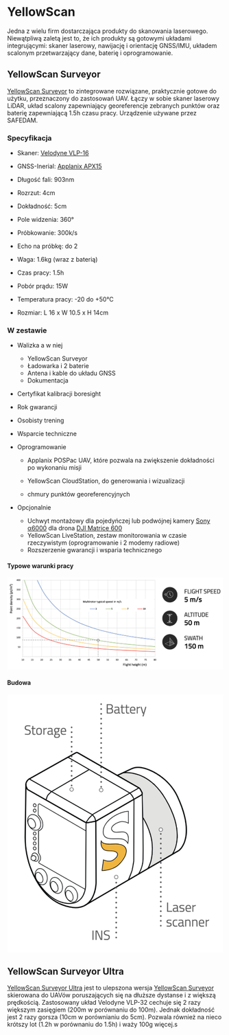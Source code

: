 # YellowScan
Jedna z wielu firm dostarczająca produkty do skanowania laserowego. Niewątpliwą zaletą jest to, że ich produkty są gotowymi układami integrującymi: skaner laserowy, nawijację i orientację GNSS/IMU, układem scalonym przetwarzający dane, baterię i oprogramowanie.
## YellowScan Surveyor

[YellowScan Surveyor](https://www.yellowscan-lidar.com/products/yellowscan-surveyor) to zintegrowane rozwiązane, praktycznie gotowe do użytku, przeznaczony do zastosowań UAV. Łączy w sobie skaner laserowy LiDAR, układ scalony zapewniający georeferencje zebranych punktów oraz baterię zapewniającą 1.5h czasu pracy. Urządzenie używane przez SAFEDAM.

### Specyfikacja

- Skaner: [Velodyne VLP-16](https://velodynelidar.com/vlp-16.html)
- GNSS-Inerial: [Applanix APX15](https://www.applanix.com/products/dg-uavs.htm)
- Długość fali: 903nm
- Rozrzut: 4cm
- Dokładność: 5cm
- Pole widzenia: 360°
- Próbkowanie: 300k/s
- Echo na próbkę: do 2 

- Waga: 1.6kg (wraz z baterią)
- Czas pracy: 1.5h
- Pobór prądu: 15W
- Temperatura pracy: -20 do +50°C
- Rozmiar: L 16 x W 10.5 x H 14cm

### W zestawie

- Walizka a w niej

  - YellowScan Surveyor
  - Ładowarka i 2 baterie
  - Antena i kable do układu GNSS
  - Dokumentacja

- Certyfikat kalibracji boresight

- Rok gwarancji

- Osobisty trening

- Wsparcie techniczne

- Oprogramowanie

  - Applanix POSPac UAV, które pozwala na zwiększenie dokładności po wykonaniu misji

  - YellowScan CloudStation, do generowania i wizualizacji 

  - chmury punktów georeferencyjnych

- Opcjonalnie

  - Uchwyt montażowy dla pojedyńczej lub podwójnej kamery [Sony α6000](https://www.sony.pl/electronics/aparaty-z-wymiennymi-obiektywami/ilce-6000-body-kit) dla drona [DJI Matrice 600](https://rcpro.pl/product-pol-9000-DJI-Matrice-600-PRO.html)
  - YellowScan LiveStation, zestaw monitorowania w czasie rzeczywistym (oprogramowanie i 2 modemy radiowe)
  - Rozszerzenie gwarancji i wsparia technicznego

#### Typowe warunki pracy

  ![Typical Mission](yellowscan_typical_mission.png)

#### Budowa

![Budowa](budowa.png)

## YellowScan Surveyor Ultra
[YellowScan Surveyor Ultra](https://www.yellowscan-lidar.com/products/yellowscan-surveyor-ultra) jest to ulepszona wersja [YellowScan Surveyor](yellowscan.md#yellowscan-surveyor) skierowana do UAVów poruszających się na dłuższe dystanse i z większą prędkością. Zastosowany układ Velodyne VLP-32 cechuje się 2 razy większym zasięgiem (200m w porównaniu do 100m). Jednak dokładność jest 2 razy gorsza (10cm w porównianiu do 5cm). Pozwala również na nieco krótszy lot (1.2h w porównaniu do 1.5h) i waży 100g więcej.s
